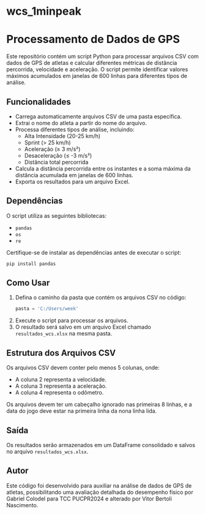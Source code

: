 # wcs_1minpeak
# Processamento de Dados de GPS

Este repositório contém um script Python para processar arquivos CSV com dados de GPS de atletas e calcular diferentes métricas de distância percorrida, velocidade e aceleração. O script permite identificar valores máximos acumulados em janelas de 600 linhas para diferentes tipos de análise.

## Funcionalidades
- Carrega automaticamente arquivos CSV de uma pasta específica.
- Extrai o nome do atleta a partir do nome do arquivo.
- Processa diferentes tipos de análise, incluindo:
  - Alta Intensidade (20-25 km/h)
  - Sprint (> 25 km/h)
  - Aceleração (≥ 3 m/s²)
  - Desaceleração (≤ -3 m/s²)
  - Distância total percorrida
- Calcula a distância percorrida entre os instantes e a soma máxima da distância acumulada em janelas de 600 linhas.
- Exporta os resultados para um arquivo Excel.

## Dependências
O script utiliza as seguintes bibliotecas:
- `pandas`
- `os`
- `re`

Certifique-se de instalar as dependências antes de executar o script:
```bash
pip install pandas
```

## Como Usar
1. Defina o caminho da pasta que contém os arquivos CSV no código:
   ```python
   pasta = 'C:/Users/week'
   ```
2. Execute o script para processar os arquivos.
3. O resultado será salvo em um arquivo Excel chamado `resultados_wcs.xlsx` na mesma pasta.

## Estrutura dos Arquivos CSV
Os arquivos CSV devem conter pelo menos 5 colunas, onde:
- A coluna 2 representa a velocidade.
- A coluna 3 representa a aceleração.
- A coluna 4 representa o odômetro.

Os arquivos devem ter um cabeçalho ignorado nas primeiras 8 linhas, e a data do jogo deve estar na primeira linha da nona linha lida.

## Saída
Os resultados serão armazenados em um DataFrame consolidado e salvos no arquivo `resultados_wcs.xlsx`.

## Autor
Este código foi desenvolvido para auxiliar na análise de dados de GPS de atletas, possibilitando uma avaliação detalhada do desempenho físico por Gabriel Colodel para TCC PUCPR2024 e alterado por Vitor Bertoli Nascimento.


